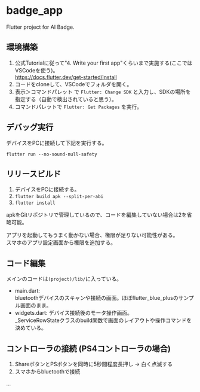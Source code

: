 # badge_app

Flutter project for AI Badge.

## 環境構築
1. 公式Tutorialに従って"4. Write your first app"くらいまで実施する(ここではVSCodeを使う)。  
    https://docs.flutter.dev/get-started/install  
2. コードをcloneして、VSCodeでフォルダを開く。  
3. 表示＞コマンドパレット で `Flutter: Change SDK` と入力し、SDKの場所を指定する（自動で検出されていると思う）。
4. コマンドパレットで `Flutter: Get Packages` を実行。 

## デバッグ実行
デバイスをPCに接続して下記を実行する。  
```
flutter run --no-sound-null-safety
```

## リリースビルド
1. デバイスをPCに接続する。
2. `flutter build apk --split-per-abi`
3. `flutter install`

apkをGitリポジトリで管理しているので、コードを編集していない場合は2を省略可能。  

アプリを起動してもうまく動かない場合、権限が足りない可能性がある。  
スマホのアプリ設定画面から権限を追加する。  

## コード編集
メインのコードは`(project)/lib/`に入っている。  
- main.dart:  
    bluetoothデバイスのスキャンや接続の画面。ほぼflutter_blue_plusのサンプル画面のまま。  
- widgets.dart: デバイス接続後のモータ操作画面。  
    _ServiceRowStateクラスのbuild関数で画面のレイアウトや操作コマンドを決めている。  

## コントローラの接続 (PS4コントローラの場合)
1. ShareボタンとPSボタンを同時に5秒間程度長押し → 白く点滅する
2. スマホからbluetoothで接続


...